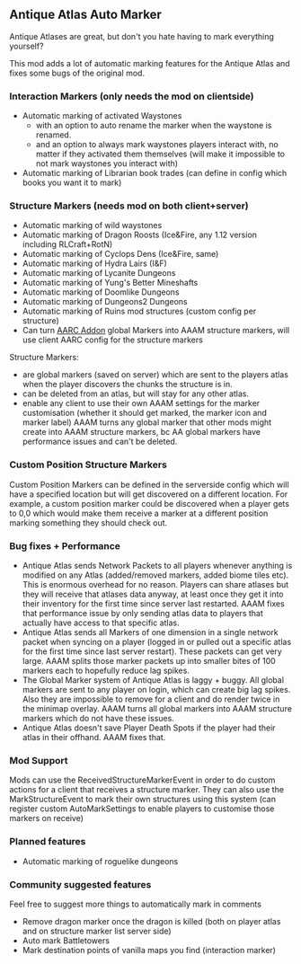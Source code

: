 ## Antique Atlas Auto Marker

Antique Atlases are great, but don't you hate having to mark everything yourself?

This mod adds a lot of automatic marking features for the Antique Atlas and fixes some bugs of the original mod.

### Interaction Markers (only needs the mod on clientside)
- Automatic marking of activated Waystones
  - with an option to auto rename the marker when the waystone is renamed.
  - and an option to always mark waystones players interact with, no matter if they activated them themselves (will make it impossible to not mark waystones you interact with)
- Automatic marking of Librarian book trades (can define in config which books you want it to mark)

### Structure Markers (needs mod on both client+server)
- Automatic marking of wild waystones
- Automatic marking of Dragon Roosts (Ice&Fire, any 1.12 version including RLCraft+RotN)
- Automatic marking of Cyclops Dens (Ice&Fire, same)
- Automatic marking of Hydra Lairs (I&F)
- Automatic marking of Lycanite Dungeons
- Automatic marking of Yung's Better Mineshafts
- Automatic marking of Doomlike Dungeons
- Automatic marking of Dungeons2 Dungeons
- Automatic marking of Ruins mod structures (custom config per structure)
- Can turn [AARC Addon](https://www.curseforge.com/minecraft/mc-mods/antiqueatlas-recurrentcomplex-compatability) global Markers into AAAM structure markers, will use client AARC config for the structure markers

Structure Markers:
- are global markers (saved on server) which are sent to the players atlas when the player discovers the chunks the structure is in.
- can be deleted from an atlas, but will stay for any other atlas.
- enable any client to use their own AAAM settings for the marker customisation (whether it should get marked, the marker icon and marker label)
AAAM turns any global marker that other mods might create into AAAM structure markers, bc AA global markers have performance issues and can't be deleted.

### Custom Position Structure Markers

Custom Position Markers can be defined in the serverside config which will have a specified location but will get discovered on a different location.
For example, a custom position marker could be discovered when a player gets to 0,0 which would make them receive a marker at a different position marking something they should check out.

### Bug fixes + Performance

- Antique Atlas sends Network Packets to all players whenever anything is modified on any Atlas (added/removed markers, added biome tiles etc). This is enormous overhead for no reason. Players can share atlases but they will receive that atlases data anyway, at least once they get it into their inventory for the first time since server last restarted. AAAM fixes that performance issue by only sending atlas data to players that actually have access to that specific atlas.
- Antique Atlas sends all Markers of one dimension in a single network packet when syncing on a player (logged in or pulled out a specific atlas for the first time since last server restart). These packets can get very large. AAAM splits those marker packets up into smaller bites of 100 markers each to hopefully reduce lag spikes.
- The Global Marker system of Antique Atlas is laggy + buggy. All global markers are sent to any player on login, which can create big lag spikes. Also they are impossible to remove for a client and do render twice in the minimap overlay. AAAM turns all global markers into AAAM structure markers which do not have these issues.
- Antique Atlas doesn't save Player Death Spots if the player had their atlas in their offhand. AAAM fixes that.

### Mod Support

Mods can use the ReceivedStructureMarkerEvent in order to do custom actions for a client that receives a structure marker.
They can also use the MarkStructureEvent to mark their own structures using this system (can register custom AutoMarkSettings to enable players to customise those markers on receive)

### Planned features

- Automatic marking of roguelike dungeons

### Community suggested features
Feel free to suggest more things to automatically mark in comments

- Remove dragon marker once the dragon is killed (both on player atlas and on structure marker list server side)
- Auto mark Battletowers
- Mark destination points of vanilla maps you find (interaction marker)